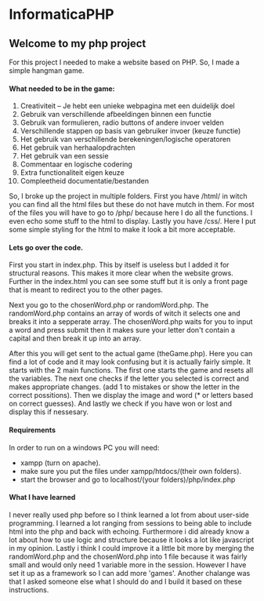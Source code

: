 # InformaticaPHP
## Welcome to my php project

For this project I needed to make a website based on PHP. So, I made a simple hangman game.

#### What needed to be in the game:
1. Creativiteit – Je hebt een unieke webpagina met een duidelijk doel
2. Gebruik van verschillende afbeeldingen binnen een functie
3. Gebruik van formulieren, radio buttons of andere invoer velden
4. Verschillende stappen op basis van gebruiker invoer (keuze functie)
5. Het gebruik van verschillende berekeningen/logische operatoren
6. Het gebruik van herhaalopdrachten
7. Het gebruik van een sessie
8. Commentaar en logische codering
9. Extra functionaliteit eigen keuze
10. Compleetheid documentatie/bestanden

So, I broke up the project in multiple folders. First you have /html/ in witch you can find all the html files but these do not have mutch in them. For most of the files you will have to go to /php/ because here I do all the functions. I even echo some stuff to the html to display. Lastly you have /css/. Here I put some simple styling for the html to make it look a bit more acceptable.

#### Lets go over the code.
First you start in index.php. This by itself is useless but I added it for structural reasons. This makes it more clear when the website grows. Further in the index.html you can see some stuff but it is only a front page that is meant to redirect you to the other pages.

Next you go to the chosenWord.php or randomWord.php. The randomWord.php contains an array of words of witch it selects one and breaks it into a sepperate array. The chosenWord.php waits for you to input a word and press submit then it makes sure your letter don't contain a capital and then break it up into an array.

After this you will get sent to the actual game (theGame.php). Here you can find a lot of code and it may look confusing but it is actually fairly simple. It starts with the 2 main functions. The first one starts the game and resets all the variables. The next one checks if the letter you selected is correct and makes appropriate changes. (add 1 to mistakes or show the letter in the correct possitions). Then we display the image and word (* or letters based on correct guesses). And lastly we check if you have won or lost and display this if nessesary. 

#### Requirements
In order to run on a windows PC you will need:
- xampp (turn on apache).
- make sure you put the files under xampp/htdocs/(their own folders).
- start the browser and go to localhost/(your folders)/php/index.php

#### What I have learned
I never really used php before so I think learned a lot from about user-side programming. I learned a lot ranging from sessions to being able to include html into the php and back with echoing. Furthermore i did already know a lot about how to use logic and structure because it looks a lot like javascript in my opinion. Lastly i think I could improve it a little bit more by merging the randomWord.php and the chosenWord.php into 1 file because it was fairly small and would only need 1 variable more in the session. However I have set it up as a framework so I can add more 'games'. Another chalange was that I asked someone else what I should do and I build it based on these instructions.
